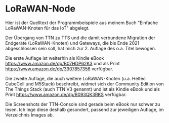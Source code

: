 # LoRaWAN-Node

Hier ist der Quelltext der Programmbeispiele aus meinem Buch "Einfache LoRaWAN-Knoten für das IoT" abgelegt.

Der Übergang von TTN zu TTS und die damit verbundene Migration der Endgeräte (LoRaWAN-Knoten) und Gateways, die bis Ende 2021 abgeschlossen sein soll, hat mich zur 2. Auflage des o.a. Titel bewogen.

Die erste Auflage ist weiterhin als Kindle eBook https://www.amazon.de/dp/B07HDP62K3 und als Print https://www.amazon.de/dp/3907857356 verfügbar.  

Die zweite Auflage, die auch weitere LoRaWAN-Knoten (u.a. Heltec CubeCell und M5Stack) beschreibt, widmet sich der Community Edition von The Things Stack (auch TTN V3 genannt) und ist als Kindle eBook und als Print https://www.amazon.de/dp/B093QK3RKS verfügbar.

Die Screenshots der TTN-Console sind gerade beim eBook nur schwer zu lesen. Ich lege diese deshalb gesondert, passend zur jeweiligen Auflage, im Verzeichnis Images ab.

